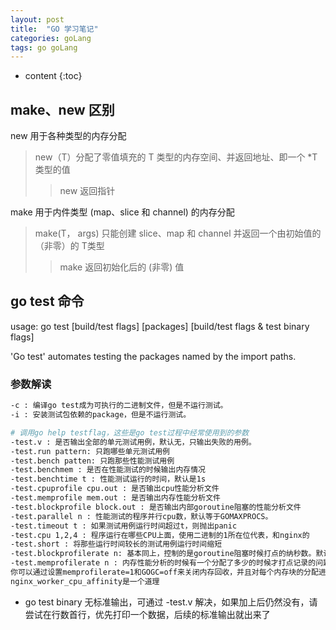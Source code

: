 ```yaml
---
layout: post
title:  "GO 学习笔记"
categories: goLang
tags: go goLang
---
```


* content
{:toc}

## make、new 区别
new 用于各种类型的内存分配
> new（T）分配了零值填充的 T 类型的内存空间、并返回地址、即一个 *T 类型的值
>> new 返回指针




make 用于内件类型 (map、slice 和 channel) 的内存分配
> make(T， args) 只能创建 slice、map 和 channel 并返回一个由初始值的（非零）的 T类型
>> make 返回初始化后的 (非零) 值 

## go test 命令
usage: go test [build/test flags] [packages] [build/test flags & test binary flags]

'Go test' automates testing the packages named by the import paths.

### 参数解读
```bash
-c : 编译go test成为可执行的二进制文件，但是不运行测试。
-i : 安装测试包依赖的package，但是不运行测试。

# 调用go help testflag，这些是go test过程中经常使用到的参数
-test.v : 是否输出全部的单元测试用例，默认无，只输出失败的用例。
-test.run pattern: 只跑哪些单元测试用例
-test.bench patten: 只跑那些性能测试用例
-test.benchmem : 是否在性能测试的时候输出内存情况
-test.benchtime t : 性能测试运行的时间，默认是1s
-test.cpuprofile cpu.out : 是否输出cpu性能分析文件
-test.memprofile mem.out : 是否输出内存性能分析文件
-test.blockprofile block.out : 是否输出内部goroutine阻塞的性能分析文件
-test.parallel n : 性能测试的程序并行cpu数，默认等于GOMAXPROCS。
-test.timeout t : 如果测试用例运行时间超过t，则抛出panic
-test.cpu 1,2,4 : 程序运行在哪些CPU上面，使用二进制的1所在位代表，和nginx的
-test.short : 将那些运行时间较长的测试用例运行时间缩短
-test.blockprofilerate n: 基本同上，控制的是goroutine阻塞时候打点的纳秒数。默认不设置就相当于-test.blockprofilerate=1，每一纳秒都打点记录一下
-test.memprofilerate n : 内存性能分析的时候有一个分配了多少的时候才打点记录的问题。这个参数就是设置打点的内存分配间隔，也就是profile中一个sample代表的内存大小。默认是设置为512 * 1024的。如果你将它设置为1，则每分配一个内存块就会在profile中有个打点，那么生成的profile的sample就会非常多。如果你设置为0，那就是不做打点了。
你可以通过设置memprofilerate=1和GOGC=off来关闭内存回收，并且对每个内存块的分配进行观察。
nginx_worker_cpu_affinity是一个道理
```

* go test binary 无标准输出，可通过 -test.v 解决，如果加上后仍然没有，请尝试在行数首行，优先打印一个数据，后续的标准输出就出来了